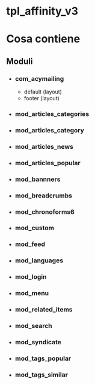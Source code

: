 # tpl_affinity_v3

# Cosa contiene

## Moduli
* ### com_acymailing
  - default (layout)
  - footer (layout)
* ### mod_articles_categories
* ### mod_articles_category
* ### mod_articles_news
* ### mod_articles_popular
* ### mod_bannners
* ### mod_breadcrumbs
* ### mod_chronoforms6
* ### mod_custom
* ### mod_feed
* ### mod_languages
* ### mod_login
* ### mod_menu
* ### mod_related_items
* ### mod_search
* ### mod_syndicate
* ### mod_tags_popular
* ### mod_tags_similar
